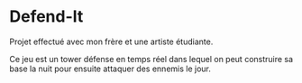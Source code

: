 # Defend-It
 
Projet effectué avec mon frère et une artiste étudiante.

Ce jeu est un tower défense en temps réel dans lequel on peut construire sa base la nuit pour ensuite attaquer des ennemis le jour.
